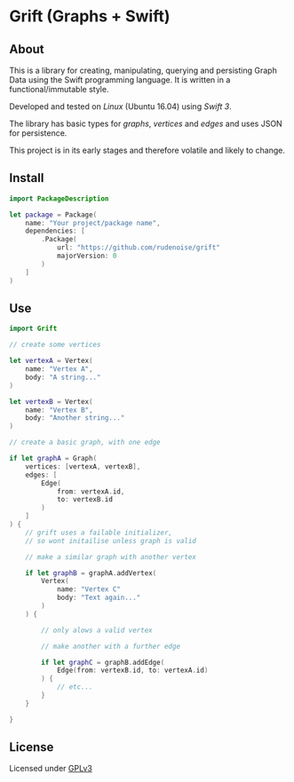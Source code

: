 # Grift (Graphs + Swift)

## About

This is a library for creating, manipulating, querying and
persisting Graph Data using the Swift programming language.
It is written in a functional/immutable style.

Developed and tested on _Linux_ (Ubuntu 16.04) using _Swift 3_.

The library has basic types for _graphs_, _vertices_ and _edges_
and uses JSON for persistence.

This project is in its early stages and therefore volatile and
likely to change.

## Install

```swift
import PackageDescription

let package = Package(
    name: "Your project/package name",
    dependencies: [
        .Package(
            url: "https://github.com/rudenoise/grift"
            majorVersion: 0
        )
    ]
)
```

## Use

```swift
import Grift

// create some vertices

let vertexA = Vertex(
    name: "Vertex A",
    body: "A string..."
)

let vertexB = Vertex(
    name: "Vertex B",
    body: "Another string..."
)

// create a basic graph, with one edge

if let graphA = Graph(
    vertices: [vertexA, vertexB],
    edges: [
        Edge(
            from: vertexA.id,
            to: vertexB.id
        )
    ]
) {
    // grift uses a failable initializer,
    // so wont initailise unless graph is valid

    // make a similar graph with another vertex

    if let graphB = graphA.addVertex(
        Vertex(
            name: "Vertex C"
            body: "Text again..."
        )
    ) {

        // only alows a valid vertex

        // make another with a further edge

        if let graphC = graphB.addEdge(
            Edge(from: vertexB.id, to: vertexA.id)
        ) {
            // etc...
        }
    }

}

```

## License

Licensed under [GPLv3](LICENSE)
